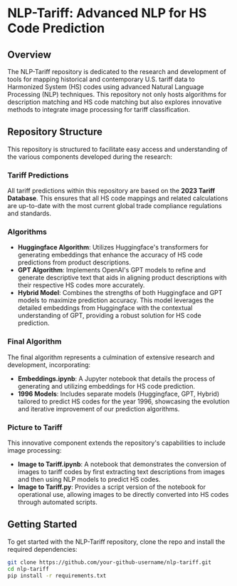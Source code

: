 # NLP-Tariff: Advanced NLP for HS Code Prediction

## Overview
The NLP-Tariff repository is dedicated to the research and development of tools for mapping historical and contemporary U.S. tariff data to Harmonized System (HS) codes using advanced Natural Language Processing (NLP) techniques. This repository not only hosts algorithms for description matching and HS code matching but also explores innovative methods to integrate image processing for tariff classification.

## Repository Structure
This repository is structured to facilitate easy access and understanding of the various components developed during the research:

### Tariff Predictions
All tariff predictions within this repository are based on the **2023 Tariff Database**. This ensures that all HS code mappings and related calculations are up-to-date with the most current global trade compliance regulations and standards.

### Algorithms
- **Huggingface Algorithm**: Utilizes Huggingface's transformers for generating embeddings that enhance the accuracy of HS code predictions from product descriptions.
- **GPT Algorithm**: Implements OpenAI's GPT models to refine and generate descriptive text that aids in aligning product descriptions with their respective HS codes more accurately.
- **Hybrid Model**: Combines the strengths of both Huggingface and GPT models to maximize prediction accuracy. This model leverages the detailed embeddings from Huggingface with the contextual understanding of GPT, providing a robust solution for HS code prediction.

### Final Algorithm
The final algorithm represents a culmination of extensive research and development, incorporating:
- **Embeddings.ipynb**: A Jupyter notebook that details the process of generating and utilizing embeddings for HS code prediction.
- **1996 Models**: Includes separate models (Huggingface, GPT, Hybrid) tailored to predict HS codes for the year 1996, showcasing the evolution and iterative improvement of our prediction algorithms.

### Picture to Tariff
This innovative component extends the repository's capabilities to include image processing:
- **Image to Tariff.ipynb**: A notebook that demonstrates the conversion of images to tariff codes by first extracting text descriptions from images and then using NLP models to predict HS codes.
- **Image to Tariff.py**: Provides a script version of the notebook for operational use, allowing images to be directly converted into HS codes through automated scripts.

## Getting Started
To get started with the NLP-Tariff repository, clone the repo and install the required dependencies:
```bash
git clone https://github.com/your-github-username/nlp-tariff.git
cd nlp-tariff
pip install -r requirements.txt
